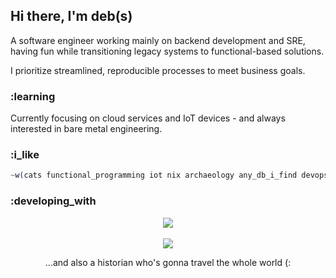 ## Hi there, I'm deb(s)

<p>A software engineer working mainly on backend development and SRE, having fun while transitioning legacy systems to functional-based solutions.</p>
<p>I prioritize streamlined, reproducible processes to meet business goals.</p>

### :learning

<p>Currently focusing on cloud services and IoT devices - and always interested in bare metal engineering.</p>

### :i_like

```elixir
~w(cats functional_programming iot nix archaeology any_db_i_find devops cosmos djent software_reliability history rpg cloud)
```
  
### :developing_with

<div align="center"><img src="https://github-readme-stats.vercel.app/api/top-langs/?username=debora-be&&show_icons=true&hide_title=true&theme=radical&layout=compact&hide_border=true&border_radius=30&langs_count=15&exclude_repo=Analyseroom&hide=c%2B%2B,dart,html,css,javascript" align="center" /></div>
<br>
<div align="center"><img src="https://i.ibb.co/5ktwzFZ/who-1.png" align="center" style="max-width:242px;" /></div>    

<div align="center"><p>...and also a historian who's gonna travel the whole world (:</p></div>
